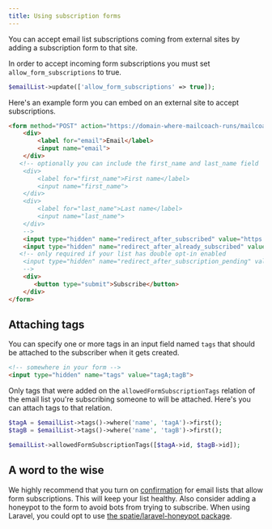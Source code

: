 ```yaml
---
title: Using subscription forms
---
```


You can accept email list subscriptions coming from external sites by adding a subscription form to that site.

In order to accept incoming form subscriptions you must set  `allow_form_subscriptions` to true.

```php
$emailList->update(['allow_form_subscriptions' => true]);
```

Here's an example form you can embed on an external site to accept subscriptions.

```html
<form method="POST" action="https://domain-where-mailcoach-runs/mailcoach/subscribe/<uuid-of-emaillist>">
    <div>
        <label for="email">Email</label>
        <input name="email">
    </div>
   <!-- optionally you can include the first_name and last_name field
    <div>
        <label for="first_name">First name</label>
        <input name="first_name">
    </div>
    <div>
        <label for="last_name">Last name</label>
        <input name="last_name">
    </div>
    -->
    <input type="hidden" name="redirect_after_subscribed" value="https://your-site/subscribed"  />
    <input type="hidden" name="redirect_after_already_subscribed" value="https://your-site/already-subscribed"  />
   <!-- only required if your list has double opt-in enabled
    <input type="hidden" name="redirect_after_subscription_pending" value="https://your-site/redirect-after-pending"  />
    -->
    <div>
       <button type="submit">Subscribe</button>    
    </div>
</form>
```

## Attaching tags

You can specify one or more tags in an input field named `tags` that should be attached to the subscriber when it gets created.

```html
<!-- somewhere in your form -->
<input type="hidden" name="tags" value="tagA;tagB">
```

Only tags that were added on the `allowedFormSubscriptionTags` relation of the email list you're subscribing someone to will be attached. Here's you can attach tags to that relation.

```php
$tagA = $emailList->tags()->where('name', 'tagA')->first();
$tagB = $emailList->tags()->where('name', 'tagB')->first();

$emailList->allowedFormSubscriptionTags([$tagA->id, $tagB->id]);
```

## A word to the wise

We highly recommend that you turn on [confirmation](/docs/package/working-with-lists/using-double-opt-in) for email lists that allow form subscriptions. This will keep your list healthy. Also consider adding a honeypot to the form to avoid bots from trying to subscribe. When using Laravel, you could opt to use [the spatie/laravel-honeypot package](https://github.com/spatie/laravel-honeypot).
